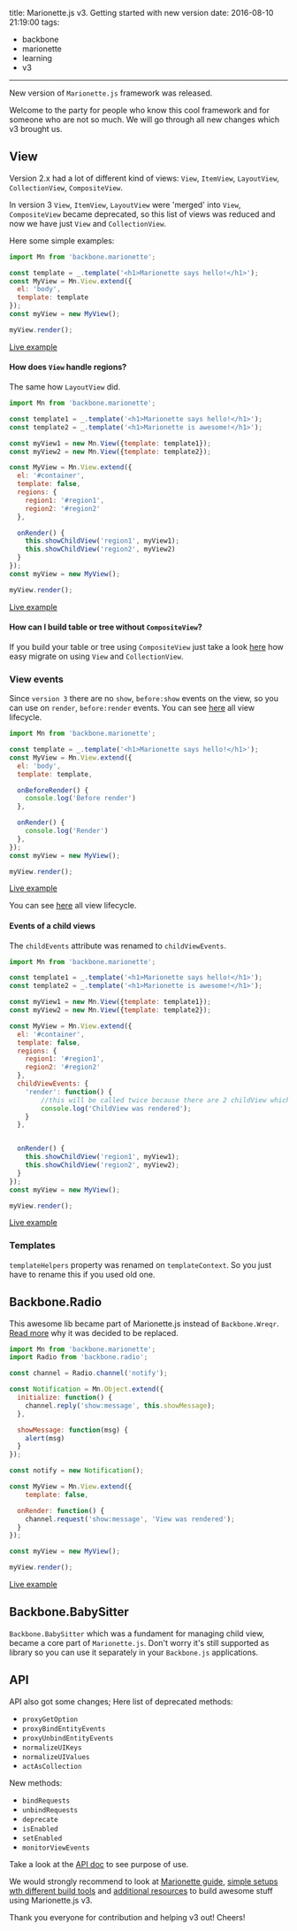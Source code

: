 title: Marionette.js v3. Getting started with new version 
date: 2016-08-10 21:19:00 
tags: 
- backbone
- marionette
- learning
- v3

---

New version of `Marionette.js` framework was released.

Welcome to the party
for people who know this cool framework and
for someone who are not so much.
We will go through all new changes which v3 brought us.


## View

Version 2.x had a lot of different kind of views: `View`, `ItemView`,
`LayoutView`, `CollectionView`, `CompositeView`.

In version 3 `View`, `ItemView`, `LayoutView` were 'merged' into `View`,
`CompositeView` became deprecated, so this list of views was reduced and
now we have just `View` and `CollectionView`.

Here some simple examples:

````js
import Mn from 'backbone.marionette';

const template = _.template('<h1>Marionette says hello!</h1>');
const MyView = Mn.View.extend({
  el: 'body',
  template: template
});
const myView = new MyView();

myView.render();
````

[Live example](https://jsfiddle.net/599dtsb7/24/)


#### How does `View` handle regions?
The same how `LayoutView` did.

````js
import Mn from 'backbone.marionette';

const template1 = _.template('<h1>Marionette says hello!</h1>');
const template2 = _.template('<h1>Marionette is awesome!</h1>');

const myView1 = new Mn.View({template: template1});
const myView2 = new Mn.View({template: template2});

const MyView = Mn.View.extend({
  el: '#container',
  template: false,
  regions: {
  	region1: '#region1',
    region2: '#region2'
  },

  onRender() {
  	this.showChildView('region1', myView1);
    this.showChildView('region2', myView2)
  }
});
const myView = new MyView();

myView.render();
````

[Live example](https://jsfiddle.net/599dtsb7/26/)


#### How can I build table or tree without `CompositeView`?

If you build your table or tree using `CompositeView` just take a look [here](http://marionettejs.com/docs/v3.0.0-pre.5/marionette.collectionview.html#rendering-tables)
how easy migrate on using `View` and `CollectionView`.


### View events

Since `version 3` there are no `show`, `before:show` events on the view,
so you can use on `render`, `before:render` events.
You can see [here](http://marionettejs.com/docs/v3.0.0-pre.5/marionette.view.html#lifecycle-events)
all view lifecycle.

````js
import Mn from 'backbone.marionette';

const template = _.template('<h1>Marionette says hello!</h1>');
const MyView = Mn.View.extend({
  el: 'body',
  template: template,

  onBeforeRender() {
  	console.log('Before render')
  },

  onRender() {
  	console.log('Render')
  },
});
const myView = new MyView();

myView.render();

````
[Live example](https://jsfiddle.net/599dtsb7/25/)

You can see [here](http://marionettejs.com/docs/v3.0.0-pre.5/marionette.view.html#lifecycle-events)
all view lifecycle.


#### Events of a child views

The `childEvents` attribute was renamed to `childViewEvents`.

````js
import Mn from 'backbone.marionette';

const template1 = _.template('<h1>Marionette says hello!</h1>');
const template2 = _.template('<h1>Marionette is awesome!</h1>');

const myView1 = new Mn.View({template: template1});
const myView2 = new Mn.View({template: template2});

const MyView = Mn.View.extend({
  el: '#container',
  template: false,
  regions: {
  	region1: '#region1',
    region2: '#region2'
  },
  childViewEvents: {
  	'render': function() {
    	//this will be called twice because there are 2 childView which trigger `render` event
    	console.log('ChildView was rendered');
    }
  },


  onRender() {
  	this.showChildView('region1', myView1);
    this.showChildView('region2', myView2);
  }
});
const myView = new MyView();

myView.render();
````

[Live example](https://jsfiddle.net/599dtsb7/27/)


### Templates

`templateHelpers` property was renamed on `templateContext`.
So you just have to rename this if you used old one.


## Backbone.Radio

This awesome lib became part of Marionette.js instead of `Backbone.Wreqr`.
[Read more](http://blog.marionettejs.com/2014/07/11/introducing-backbone-radio/index.html)
why it was decided to be replaced.

````js
import Mn from 'backbone.marionette';
import Radio from 'backbone.radio';

const channel = Radio.channel('notify');

const Notification = Mn.Object.extend({
  initialize: function() {
    channel.reply('show:message', this.showMessage);
  },

  showMessage: function(msg) {
    alert(msg)
  }
});

const notify = new Notification();

const MyView = Mn.View.extend({
	template: false,

  onRender: function() {
    channel.request('show:message', 'View was rendered');
  }
});

const myView = new MyView();

myView.render();
````

[Live example](https://jsfiddle.net/599dtsb7/28/)


## Backbone.BabySitter

`Backbone.BabySitter` which was a fundament for managing child view,
became a core part of `Marionette.js`.
Don't worry it's still supported as library so you can use it separately in your
`Backbone.js` applications.


## API

API also got some changes;
Here list of deprecated methods:

* `proxyGetOption`
* `proxyBindEntityEvents`
* `proxyUnbindEntityEvents`
* `normalizeUIKeys`
* `normalizeUIValues`
* `actAsCollection`


New methods:

* `bindRequests`
* `unbindRequests`
* `deprecate`
* `isEnabled`
* `setEnabled`
* `monitorViewEvents`

Take a look at the [API doc](http://marionettejs.com/docs/v3.0.0-pre.5/marionette.functions.html)
to see purpose of use.

We would strongly recommend to look at [Marionette guide](https://www.gitbook.com/book/marionette/marionette-guides/details),
[simple setups wth different build tools](https://github.com/marionettejs/marionette-integrations) and [additional resources](http://marionettejs.com/additional-resources/)
to build awesome stuff using Marionette.js v3.

Thank you everyone for contribution and helping v3 out! Cheers!
